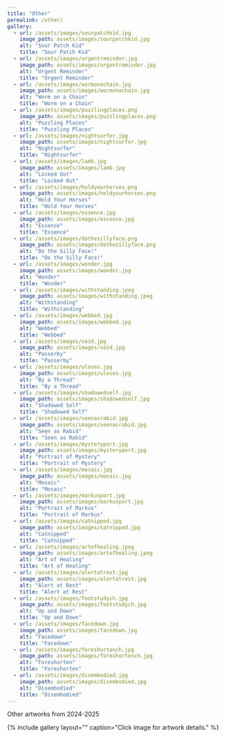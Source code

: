 ```yaml
---
title: "Other"
permalink: /other/
gallery:
  - url: /assets/images/sourpatchkid.jpg
    image_path: assets/images/sourpatchkid.jpg
    alt: "Sour Patch Kid"
    title: "Sour Patch Kid"
  - url: /assets/images/urgentreminder.jpg
    image_path: assets/images/urgentreminder.jpg
    alt: "Urgent Reminder"
    title: "Urgent Reminder"
  - url: /assets/images/wormonachain.jpg
    image_path: assets/images/wormonachain.jpg
    alt: "Worm on a Chain"
    title: "Worm on a Chain"
  - url: /assets/images/puzzlingplaces.png
    image_path: assets/images/puzzlingplaces.png
    alt: "Puzzling Places"
    title: "Puzzling Places"
  - url: /assets/images/nightsurfer.jpg
    image_path: assets/images/nightsurfer.jpg
    alt: "Nightsurfer"
    title: "Nightsurfer"
  - url: /assets/images/lamb.jpg
    image_path: assets/images/lamb.jpg
    alt: "Locked Out"
    title: "Locked Out"
  - url: /assets/images/holdyourhorses.png
    image_path: assets/images/holdyourhorses.png
    alt: "Hold Your Horses"
    title: "Hold Your Horses"
  - url: /assets/images/essence.jpg
    image_path: assets/images/essence.jpg
    alt: "Essence"
    title: "Essence"
  - url: /assets/images/dothesillyface.png
    image_path: assets/images/dothesillyface.png
    alt: "Do the Silly Face!"
    title: "Do the Silly Face!"
  - url: /assets/images/wonder.jpg
    image_path: assets/images/wonder.jpg
    alt: "Wonder"
    title: "Wonder"
  - url: /assets/images/withstanding.jpeg
    image_path: assets/images/withstanding.jpeg
    alt: "Withstanding"
    title: "Withstanding"
  - url: /assets/images/webbed.jpg
    image_path: assets/images/webbed.jpg
    alt: "Webbed"
    title: "Webbed"
  - url: /assets/images/void.jpg
    image_path: assets/images/void.jpg
    alt: "Passerby"
    title: "Passerby"
  - url: /assets/images/uloses.jpg
    image_path: assets/images/uloses.jpg
    alt: "By a Thread"
    title: "By a Thread"
  - url: /assets/images/shadowedself.jpg
    image_path: assets/images/shadowedself.jpg
    alt: "Shadowed Self"
    title: "Shadowed Self"
  - url: /assets/images/seenasrabid.jpg
    image_path: assets/images/seenasrabid.jpg
    alt: "Seen as Rabid"
    title: "Seen as Rabid"
  - url: /assets/images/mysteryport.jpg
    image_path: assets/images/mysteryport.jpg
    alt: "Portrait of Mystery"
    title: "Portrait of Mystery"
  - url: /assets/images/mosaic.jpg
    image_path: assets/images/mosaic.jpg
    alt: "Mosaic"
    title: "Mosaic"
  - url: /assets/images/markusport.jpg
    image_path: assets/images/markusport.jpg
    alt: "Portrait of Markus"
    title: "Portrait of Markus"
  - url: /assets/images/catnipped.jpg
    image_path: assets/images/catnipped.jpg
    alt: "Catnipped"
    title: "Catnipped"
  - url: /assets/images/artofhealing.jpeg
    image_path: assets/images/artofhealing.jpeg
    alt: "Art of Healing"
    title: "Art of Healing"
  - url: /assets/images/alertatrest.jpg
    image_path: assets/images/alertatrest.jpg
    alt: "Alert at Rest"
    title: "Alert at Rest"
  - url: /assets/images/footstudych.jpg
    image_path: assets/images/footstudych.jpg
    alt: "Up and Down"
    title: "Up and Down"
  - url: /assets/images/facedown.jpg
    image_path: assets/images/facedown.jpg
    alt: "Facedown"
    title: "Facedown"
  - url: /assets/images/foreshortench.jpg
    image_path: assets/images/foreshortench.jpg
    alt: "Foreshorten"
    title: "Foreshorten"
  - url: /assets/images/disembodied.jpg
    image_path: assets/images/disembodied.jpg
    alt: "Disembodied"
    title: "Disembodied"
---
```

Other artworks from 2024-2025

{% include gallery layout="" caption="Click image for artwork details." %}
